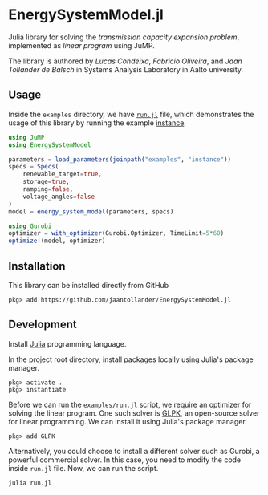 # EnergySystemModel.jl
Julia library for solving the *transmission capacity expansion problem*, implemented as *linear program* using JuMP.

The library is authored by *Lucas Condeixa*, *Fabricio Oliveira*, and *Jaan Tollander de Balsch* in Systems Analysis Laboratory in Aalto university.


## Usage
Inside the `examples` directory, we have [`run.jl`](./examples/run.jl) file, which demonstrates the usage of this library by running the example [instance](./examples/instance).

```julia
using JuMP
using EnergySystemModel

parameters = load_parameters(joinpath("examples", "instance"))
specs = Specs(
    renewable_target=true,
    storage=true,
    ramping=false,
    voltage_angles=false
)
model = energy_system_model(parameters, specs)

using Gurobi
optimizer = with_optimizer(Gurobi.Optimizer, TimeLimit=5*60)
optimize!(model, optimizer)
```

## Installation
This library can be installed directly from GitHub
```
pkg> add https://github.com/jaantollander/EnergySystemModel.jl
```


## Development
Install [Julia](https://julialang.org/) programming language.

In the project root directory, install packages locally using Julia's package manager.
```
pkg> activate .
pkg> instantiate
```

Before we can run the `examples/run.jl` script, we require an optimizer for solving the linear program. One such solver is [GLPK](https://github.com/JuliaOpt/GLPK.jl), an open-source solver for linear programming. We can install it using Julia's package manager.
```
pkg> add GLPK
```

Alternatively, you could choose to install a different solver such as Gurobi, a powerful commercial solver. In this case, you need to modify the code inside `run.jl` file. Now, we can run the script.
```bash
julia run.jl
```
